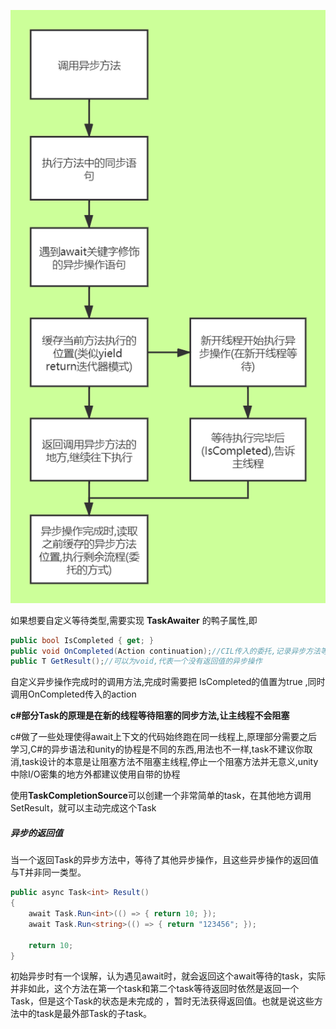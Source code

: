 ![](https://raw.githubusercontent.com/Nocye/ImageBed/master/20200720114911.jpg)

如果想要自定义等待类型,需要实现 **TaskAwaiter** 的鸭子属性,即

```c#
public bool IsCompleted { get; }
public void OnCompleted(Action continuation);//CIL传入的委托,记录异步方法等待结束后的操作,可以理解为一个方法指针,指向异步方法的await之后的语句块
public T GetResult();//可以为void,代表一个没有返回值的异步操作
```

自定义异步操作完成时的调用方法,完成时需要把 IsCompleted的值置为true ,同时调用OnCompleted传入的action 

**c#部分Task的原理是在新的线程等待阻塞的同步方法,让主线程不会阻塞**

c#做了一些处理使得await上下文的代码始终跑在同一线程上,原理部分需要之后学习,C#的异步语法和unity的协程是不同的东西,用法也不一样,task不建议你取消,task设计的本意是让阻塞方法不阻塞主线程,停止一个阻塞方法并无意义,unity中除I/O密集的地方外都建议使用自带的协程

使用**TaskCompletionSource**可以创建一个非常简单的task，在其他地方调用SetResult，就可以主动完成这个Task



##### 异步的返回值

当一个返回Task<T>的异步方法中，等待了其他异步操作，且这些异步操作的返回值与T并非同一类型。

```c#
public async Task<int> Result()
{
    await Task.Run<int>(() => { return 10; });
    await Task.Run<string>(() => { return "123456"; });

    return 10;
}
```

初始异步时有一个误解，认为遇见await时，就会返回这个await等待的task，实际并非如此，这个方法在第一个task和第二个task等待返回时依然是返回一个Task<int>，但是这个Task的状态是未完成的 ，暂时无法获得返回值。也就是说这些方法中的task是最外部Task<int>的子task。

